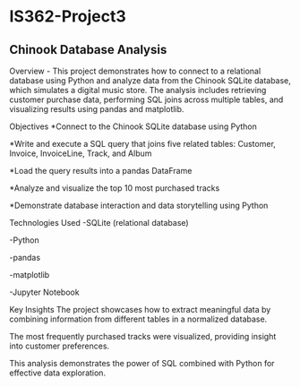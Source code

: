 # IS362-Project3

## Chinook Database Analysis

Overview - This project demonstrates how to connect to a relational database using Python and analyze data from the Chinook SQLite database, which simulates a digital music store. The analysis includes retrieving customer purchase data, performing SQL joins across multiple tables, and visualizing results using pandas and matplotlib.

Objectives
*Connect to the Chinook SQLite database using Python

*Write and execute a SQL query that joins five related tables: Customer, Invoice, InvoiceLine, Track, and Album

*Load the query results into a pandas DataFrame

*Analyze and visualize the top 10 most purchased tracks

*Demonstrate database interaction and data storytelling using Python

Technologies Used
-SQLite (relational database)

-Python

-pandas

-matplotlib

-Jupyter Notebook

Key Insights
The project showcases how to extract meaningful data by combining information from different tables in a normalized database.

The most frequently purchased tracks were visualized, providing insight into customer preferences.

This analysis demonstrates the power of SQL combined with Python for effective data exploration.
